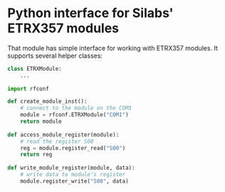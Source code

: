 # Python interface for Silabs' ETRX357 modules

That module has simple interface for working with ETRX357 modules.
It supports several helper classes:

```python
class ETRXModule:
    ...
    
import rfconf

def create_module_inst():
    # connect to the module on the COM1
    module = rfconf.ETRXModule("COM1")
    return module
    
def access_module_register(module):
    # read the register S00 
    reg = module.register_read("S00")
    return reg
    
def write_module_register(module, data):
    # write data to module's register
    module.register_write("S00", data)
```
